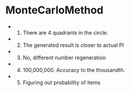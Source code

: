 # MonteCarloMethod
- 1. There are 4 quadrants in the circle.
- 2. The generated result is closer to actual PI
- 3. No, different number regeneration
- 4. 100,000,000. Accuracy to the thousandth.
- 5. Figuring out probability of items
